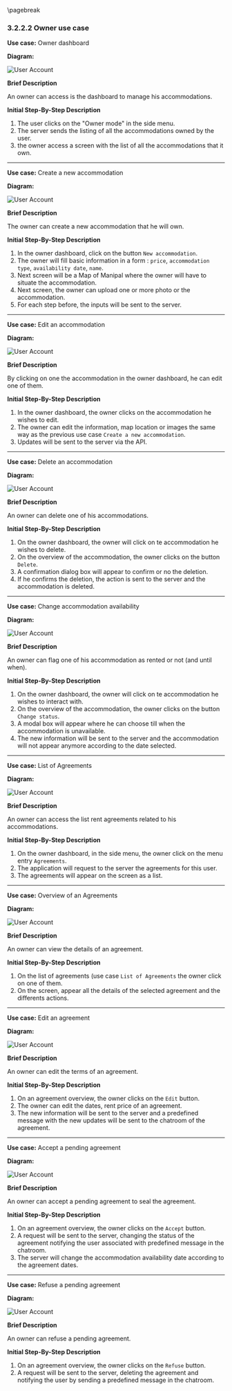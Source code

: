 \pagebreak

### 3.2.2.2 Owner use case

**Use case:** Owner dashboard

**Diagram:**

![User Account](../diagrams/owner_dashboard.pu.png)

**Brief Description**

An owner can access is the dashboard to manage his accommodations.

**Initial Step-By-Step Description**

1. The user clicks on the "Owner mode" in the side menu.
2. The server sends the listing of all the accommodations owned by the user.
3. the owner access a screen with the list of all the accommodations that it own.

---

**Use case:** Create a new accommodation

**Diagram:**

![User Account](../diagrams/create_accommodation.pu.png)

**Brief Description**

The owner can create a new accommodation that he will own.

**Initial Step-By-Step Description**

1. In the owner dashboard, click on the button `New accommodation`.
2. The owner will fill basic information in a form : `price`, `accommodation type`, `availability date`, `name`.
3. Next screen will be a Map of Manipal where the owner will have to situate the accommodation.
4. Next screen, the owner can upload one or more photo or the accommodation.
5. For each step before, the inputs will be sent to the server.

---

**Use case:** Edit an accommodation

**Diagram:**

![User Account](../diagrams/owner_edit_accommodation.pu.png)

**Brief Description**

By clicking on one the accommodation in the owner dashboard, he can edit one of them.

**Initial Step-By-Step Description**

1. In the owner dashboard, the owner clicks on the accommodation he wishes to edit.
2. The owner can edit the information, map location or images the same way as the previous use case `Create a new accommodation`.
3. Updates will be sent to the server via the API.

---

**Use case:** Delete an accommodation

**Diagram:**

![User Account](../diagrams/owner_delete_accommodation.pu.png)

**Brief Description**

An owner can delete one of his accommodations.

**Initial Step-By-Step Description**

1. On the owner dashboard, the owner will click on te accommodation he wishes to delete.
2. On the overview of the accommodation, the owner clicks on the button `Delete`.
3. A confirmation dialog box will appear to confirm or no the deletion.
4. If he confirms the deletion, the action is sent to the server and the accommodation is deleted.

---

**Use case:** Change accommodation availability

**Diagram:**

![User Account](../diagrams/owner_change_accommodation_availability.pu.png)

**Brief Description**

An owner can flag one of his accommodation as rented or not (and until when).

**Initial Step-By-Step Description**

1. On the owner dashboard, the owner will click on te accommodation he wishes to interact with.
2. On the overview of the accommodation, the owner clicks on the button `Change status`.
3. A modal box will appear where he can choose till when the accommodation is unavailable.
4. The new information will be sent to the server and the accommodation will not appear anymore according to the date selected.

---

**Use case:** List of Agreements

**Diagram:**

![User Account](../diagrams/owner_list_agreements.pu.png)

**Brief Description**

An owner can access the list rent agreements related to his accommodations.

**Initial Step-By-Step Description**

1. On the owner dashboard, in the side menu, the owner click on the menu entry `Agreements`.
2. The application will request to the server the agreements for this user.
3. The agreements will appear on the screen as a list.

---

**Use case:** Overview of an Agreements

**Diagram:**

![User Account](../diagrams/owner_view_agreement.pu.png)

**Brief Description**

An owner can view the details of an agreement.

**Initial Step-By-Step Description**

1. On the list of agreements (use case `List of Agreements` the owner click on one of them.
2. On the screen, appear all the details of the selected agreement and the differents actions.


---

**Use case:** Edit an agreement

**Diagram:**

![User Account](../diagrams/owner_edit_agreement.pu.png)

**Brief Description**

An owner can edit the terms of an agreement.

**Initial Step-By-Step Description**

1. On an agreement overview, the owner clicks on the `Edit` button.
2. The owner can edit the dates, rent price of an agreement.
3. The new information will be sent to the server and a predefined message with the new updates will be sent to the chatroom of the agreement.

---

**Use case:** Accept a pending agreement

**Diagram:**

![User Account](../diagrams/owner_accept_agreement.pu.png)

**Brief Description**

An owner can accept a pending agreement to seal the agreement.

**Initial Step-By-Step Description**

1. On an agreement overview, the owner clicks on the `Accept` button.
2. A request will be sent to the server, changing the status of the agreement notifying the user associated with predefined message in the chatroom.
3. The server will change the accommodation availability date according to the agreement dates.


---

**Use case:** Refuse a pending agreement

**Diagram:**

![User Account](../diagrams/owner_refuse_agreement.pu.png)

**Brief Description**

An owner can refuse a pending agreement.

**Initial Step-By-Step Description**

1. On an agreement overview, the owner clicks on the `Refuse` button.
2. A request will be sent to the server, deleting the agreement and notifying the user by sending a predefined message in the chatroom.
